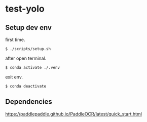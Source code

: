 # test-yolo

## Setup dev env

first time.

```shell
$ ./scripts/setup.sh
```

after open terminal.

```shell
$ conda activate ./.venv
```

exit env.

```shell
$ conda deactivate
```

## Dependencies
https://paddlepaddle.github.io/PaddleOCR/latest/quick_start.html